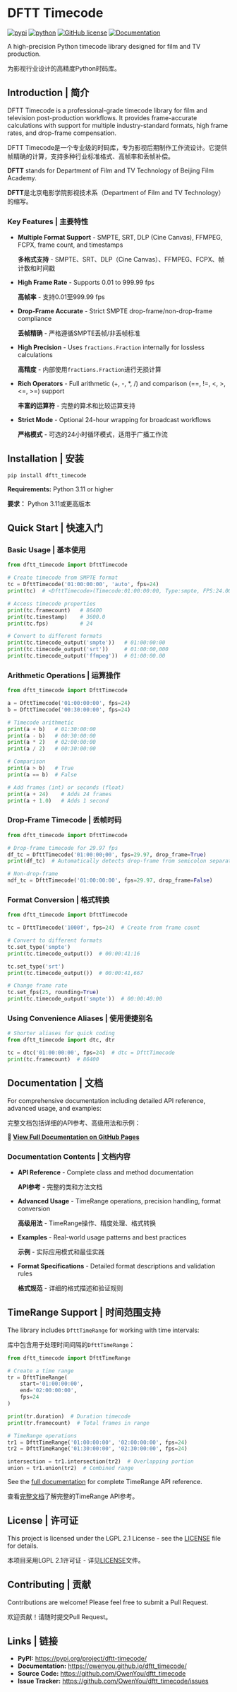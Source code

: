 # DFTT Timecode

[![pypi](https://img.shields.io/badge/pypi-0.0.14-brightgreen)](https://pypi.org/project/dftt-timecode/)
[![python](https://img.shields.io/badge/python-3.11+-blue)](https://www.python.org/)
[![GitHub license](https://img.shields.io/badge/license-LGPL2.1-green)](https://github.com/OwenYou/dftt_timecode/blob/main/LICENSE)
[![Documentation](https://img.shields.io/badge/docs-GitHub%20Pages-blue)](https://owenyou.github.io/dftt_timecode/)

A high-precision Python timecode library designed for film and TV production.

为影视行业设计的高精度Python时码库。

## Introduction | 简介

DFTT Timecode is a professional-grade timecode library for film and television post-production workflows. It provides frame-accurate calculations with support for multiple industry-standard formats, high frame rates, and drop-frame compensation.

DFTT Timecode是一个专业级的时码库，专为影视后期制作工作流设计。它提供帧精确的计算，支持多种行业标准格式、高帧率和丢帧补偿。

**DFTT** stands for Department of Film and TV Technology of Beijing Film Academy.

**DFTT**是北京电影学院影视技术系（Department of Film and TV Technology）的缩写。

### Key Features | 主要特性

- **Multiple Format Support** - SMPTE, SRT, DLP (Cine Canvas), FFMPEG, FCPX, frame count, and timestamps

  **多格式支持** - SMPTE、SRT、DLP（Cine Canvas）、FFMPEG、FCPX、帧计数和时间戳

- **High Frame Rate** - Supports 0.01 to 999.99 fps

  **高帧率** - 支持0.01至999.99 fps

- **Drop-Frame Accurate** - Strict SMPTE drop-frame/non-drop-frame compliance

  **丢帧精确** - 严格遵循SMPTE丢帧/非丢帧标准

- **High Precision** - Uses `fractions.Fraction` internally for lossless calculations

  **高精度** - 内部使用`fractions.Fraction`进行无损计算

- **Rich Operators** - Full arithmetic (+, -, *, /) and comparison (==, !=, <, >, <=, >=) support

  **丰富的运算符** - 完整的算术和比较运算支持

- **Strict Mode** - Optional 24-hour wrapping for broadcast workflows

  **严格模式** - 可选的24小时循环模式，适用于广播工作流

## Installation | 安装

```bash
pip install dftt_timecode
```

**Requirements:** Python 3.11 or higher

**要求：** Python 3.11或更高版本

## Quick Start | 快速入门

### Basic Usage | 基本使用

```python
from dftt_timecode import DfttTimecode

# Create timecode from SMPTE format
tc = DfttTimecode('01:00:00:00', 'auto', fps=24)
print(tc)  # <DfttTimecode>(Timecode:01:00:00:00, Type:smpte, FPS:24.00 NDF, Strict)

# Access timecode properties
print(tc.framecount)   # 86400
print(tc.timestamp)    # 3600.0
print(tc.fps)          # 24

# Convert to different formats
print(tc.timecode_output('smpte'))   # 01:00:00:00
print(tc.timecode_output('srt'))     # 01:00:00,000
print(tc.timecode_output('ffmpeg'))  # 01:00:00.00
```

### Arithmetic Operations | 运算操作

```python
from dftt_timecode import DfttTimecode

a = DfttTimecode('01:00:00:00', fps=24)
b = DfttTimecode('00:30:00:00', fps=24)

# Timecode arithmetic
print(a + b)   # 01:30:00:00
print(a - b)   # 00:30:00:00
print(a * 2)   # 02:00:00:00
print(a / 2)   # 00:30:00:00

# Comparison
print(a > b)   # True
print(a == b)  # False

# Add frames (int) or seconds (float)
print(a + 24)    # Adds 24 frames
print(a + 1.0)   # Adds 1 second
```

### Drop-Frame Timecode | 丢帧时码

```python
from dftt_timecode import DfttTimecode

# Drop-frame timecode for 29.97 fps
df_tc = DfttTimecode('01:00:00;00', fps=29.97, drop_frame=True)
print(df_tc)  # Automatically detects drop-frame from semicolon separator

# Non-drop-frame
ndf_tc = DfttTimecode('01:00:00:00', fps=29.97, drop_frame=False)
```

### Format Conversion | 格式转换

```python
from dftt_timecode import DfttTimecode

tc = DfttTimecode('1000f', fps=24)  # Create from frame count

# Convert to different formats
tc.set_type('smpte')
print(tc.timecode_output())  # 00:00:41:16

tc.set_type('srt')
print(tc.timecode_output())  # 00:00:41,667

# Change frame rate
tc.set_fps(25, rounding=True)
print(tc.timecode_output('smpte'))  # 00:00:40:00
```

### Using Convenience Aliases | 使用便捷别名

```python
# Shorter aliases for quick coding
from dftt_timecode import dtc, dtr

tc = dtc('01:00:00:00', fps=24)  # dtc = DfttTimecode
print(tc.framecount)  # 86400
```

## Documentation | 文档

For comprehensive documentation including detailed API reference, advanced usage, and examples:

完整文档包括详细的API参考、高级用法和示例：

**📖 [View Full Documentation on GitHub Pages](https://owenyou.github.io/dftt_timecode/)**

### Documentation Contents | 文档内容

- **API Reference** - Complete class and method documentation

  **API参考** - 完整的类和方法文档

- **Advanced Usage** - TimeRange operations, precision handling, format conversion

  **高级用法** - TimeRange操作、精度处理、格式转换

- **Examples** - Real-world usage patterns and best practices

  **示例** - 实际应用模式和最佳实践

- **Format Specifications** - Detailed format descriptions and validation rules

  **格式规范** - 详细的格式描述和验证规则

## TimeRange Support | 时间范围支持

The library includes `DfttTimeRange` for working with time intervals:

库中包含用于处理时间间隔的`DfttTimeRange`：

```python
from dftt_timecode import DfttTimeRange

# Create a time range
tr = DfttTimeRange(
    start='01:00:00:00',
    end='02:00:00:00',
    fps=24
)

print(tr.duration)  # Duration timecode
print(tr.framecount)  # Total frames in range

# TimeRange operations
tr1 = DfttTimeRange('01:00:00:00', '02:00:00:00', fps=24)
tr2 = DfttTimeRange('01:30:00:00', '02:30:00:00', fps=24)

intersection = tr1.intersection(tr2)  # Overlapping portion
union = tr1.union(tr2)  # Combined range
```

See the [full documentation](https://owenyou.github.io/dftt_timecode/) for complete TimeRange API reference.

查看[完整文档](https://owenyou.github.io/dftt_timecode/)了解完整的TimeRange API参考。

## License | 许可证

This project is licensed under the LGPL 2.1 License - see the [LICENSE](LICENSE) file for details.

本项目采用LGPL 2.1许可证 - 详见[LICENSE](LICENSE)文件。

## Contributing | 贡献

Contributions are welcome! Please feel free to submit a Pull Request.

欢迎贡献！请随时提交Pull Request。

## Links | 链接

- **PyPI:** https://pypi.org/project/dftt-timecode/
- **Documentation:** https://owenyou.github.io/dftt_timecode/
- **Source Code:** https://github.com/OwenYou/dftt_timecode
- **Issue Tracker:** https://github.com/OwenYou/dftt_timecode/issues
